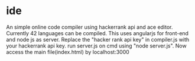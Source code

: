 # ide
An simple online code compiler using hackerrank api and ace editor.
Currently 42 languages can be compiled.
This uses angularjs for front-end and node js as server.
Replace the "hacker rank api key" in compiler.js with your hackerrank api key.
run server.js on cmd using "node server.js".
Now access the main file(index.html) by localhost:3000

